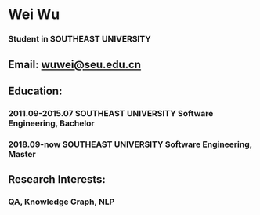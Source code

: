 # Wei Wu

### Student in SOUTHEAST UNIVERSITY

## Email: wuwei@seu.edu.cn

## Education:

### 2011.09-2015.07 SOUTHEAST UNIVERSITY  Software Engineering, Bachelor
### 2018.09-now     SOUTHEAST UNIVERSITY  Software Engineering, Master

## Research Interests:
### QA, Knowledge Graph, NLP

